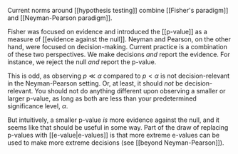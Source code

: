 
Current norms around [[hypothesis testing]] combine [[Fisher's paradigm]] and [[Neyman-Pearson paradigm]]. 

Fisher was focused on evidence and introduced the [[p-value]] as a measure of [[evidence against the null]]. Neyman and Pearson, on the other hand, were focused on decision-making.  Current practice is a combination of these two perspectives. We make decisions _and_ report the evidence. For instance, we reject the null _and_ report the p-value.  

This is odd, as observing $p\ll\alpha$ compared to $p<\alpha$ is not decision-relevant in the Neyman-Pearson setting. Or, at least, it should _not_ be decision-relevant. You should not do anything different upon observing a smaller or larger p-value, as long as both are less than your predetermined significance level, $\alpha$. 

But intuitively, a smaller p-value _is_ more evidence against the null, and it seems like that should be useful in some way. Part of the draw of replacing p-values with [[e-value|e-values]] is that more extreme e-values can be used to make more extreme decisions (see [[beyond Neyman-Pearson]]). 

